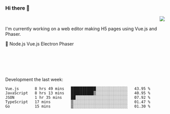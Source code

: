 ### Hi there 👋

<img align="right" src="https://github-readme-stats.vercel.app/api?username=jasonpanggo"/>

<br>
<p align="left">
I'm currently working on a web editor making H5 pages using Vue.js and Phaser.
</p>
<p align="left">
📖 Node.js Vue.js Electron Phaser
</p>
<br>
<br>
<br>
<br>

Development the last week:
<!--START_SECTION:waka-->
```text
Vue.js       8 hrs 49 mins   ███████████░░░░░░░░░░░░░░   43.95 % 
JavaScript   8 hrs 13 mins   ██████████▒░░░░░░░░░░░░░░   40.95 % 
JSON         1 hr 35 mins    ██░░░░░░░░░░░░░░░░░░░░░░░   07.92 % 
TypeScript   17 mins         ▒░░░░░░░░░░░░░░░░░░░░░░░░   01.47 % 
Go           15 mins         ▒░░░░░░░░░░░░░░░░░░░░░░░░   01.30 % 
```
<!--END_SECTION:waka-->

<!--
**JASONPANGGO/jasonpanggo** is a ✨ _special_ ✨ repository because its `README.md` (this file) appears on your GitHub profile.

Here are some ideas to get you started:

- 🔭 I’m currently working on ...
- 🌱 I’m currently learning ...
- 👯 I’m looking to collaborate on ...
- 🤔 I’m looking for help with ...
- 💬 Ask me about ...
- 📫 How to reach me: ...
- 😄 Pronouns: ...
- ⚡ Fun fact: ...
-->
